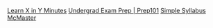 [Learn X in Y Minutes](learnxinyminutes.com)
[Undergrad Exam Prep | Prep101](https://www.prep101.com/)
[Simple Syllabus McMaster](https://mcmaster.simplesyllabusca.com/en-US/)
